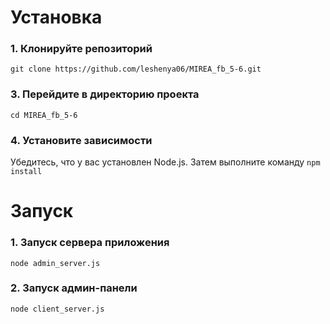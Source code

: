 # Установка

### 1. Клонируйте репозиторий
   ```git clone https://github.com/leshenya06/MIREA_fb_5-6.git```

### 3. Перейдите в директорию проекта
   ```cd MIREA_fb_5-6```

### 4. Установите зависимости
   Убедитесь, что у вас установлен Node.js. Затем выполните команду
   ```npm install```

# Запуск
### 1. Запуск сервера приложения
   ```node admin_server.js```
### 2. Запуск админ-панели
   ```node client_server.js```
